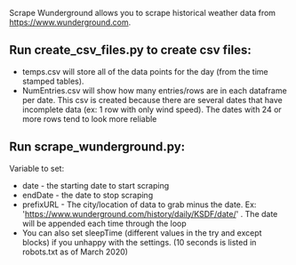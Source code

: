 Scrape Wunderground allows you to scrape historical weather data from https://www.wunderground.com. 


## Run create_csv_files.py to create csv files:
* temps.csv will store all of the data points for the day (from the time stamped tables).
* NumEntries.csv will show how many entries/rows are in each dataframe per date. This csv is created because there are several dates that have incomplete data (ex: 1 row with only wind speed). The dates with 24 or more rows tend to look more reliable

## Run scrape_wunderground.py:

Variable to set:

* date - the starting date to start scraping
* endDate - the date to stop scraping
* prefixURL - The city/location of data to grab minus the date. Ex: 'https://www.wunderground.com/history/daily/KSDF/date/' . The date will be appended each time through the loop
* You can also set sleepTime (different values in the try and except blocks) if you unhappy with the settings. (10 seconds is listed in robots.txt as of March 2020)